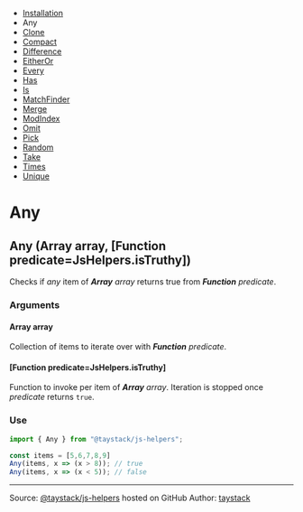 - [Installation](#installation)
- Any
- [Clone](./Clone.md#clone)
- [Compact](./Compact.md#compact)
- [Difference](./Difference.md#difference)
- [EitherOr](./EitherOr.md#eitheror)
- [Every](./Every.md#every)
- [Has](./Has.md#has)
- [Is](./Is.md#is)
- [MatchFinder](./MatchFinder.md#matchfinder)
- [Merge](./Merge.md#merge)
- [ModIndex](./ModIndex.md#modindex)
- [Omit](./Omit.md#omit)
- [Pick](./Pick.md#pick)
- [Random](./Random.md#random)
- [Take](./Take.md#take)
- [Times](./Times.md#times)
- [Unique](./Unique.md#unique)

# Any

## Any (Array array, [Function predicate=JsHelpers.isTruthy])

Checks if _any_ item of _***Array*** array_ returns true from  _***Function*** predicate_.

### Arguments

#### Array array

Collection of items to iterate over with _***Function*** predicate_.

#### [Function predicate=JsHelpers.isTruthy]

Function to invoke per item of _***Array*** array_. Iteration is stopped once _predicate_ returns `true`.

### Use

```javascript
import { Any } from "@taystack/js-helpers";

const items = [5,6,7,8,9]
Any(items, x => (x > 8)); // true
Any(items, x => (x < 5)); // false
```

---
Source: [@taystack/js-helpers](https://github.com/taystack/js-helpers) hosted on GitHub
Author: [taystack](https://github.com/taystack)
